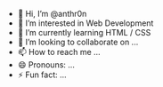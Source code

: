 - 👋 Hi, I’m @anthr0n
- 👀 I’m interested in Web Development
- 🌱 I’m currently learning HTML / CSS
- 💞️ I’m looking to collaborate on ...
- 📫 How to reach me ...
- 😄 Pronouns: ...
- ⚡ Fun fact: ...

<!---
anthr0n/anthr0n is a ✨ special ✨ repository because its `README.md` (this file) appears on your GitHub profile.
You can click the Preview link to take a look at your changes.
--->
